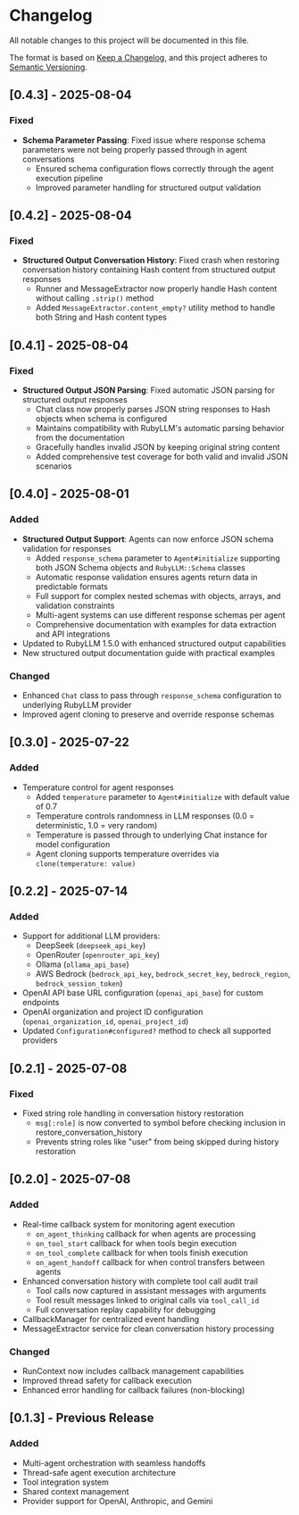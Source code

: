 # Changelog

All notable changes to this project will be documented in this file.

The format is based on [Keep a Changelog](https://keepachangelog.com/en/1.0.0/),
and this project adheres to [Semantic Versioning](https://semver.org/spec/v2.0.0.html).

## [0.4.3] - 2025-08-04

### Fixed
- **Schema Parameter Passing**: Fixed issue where response schema parameters were not being properly passed through in agent conversations
  - Ensured schema configuration flows correctly through the agent execution pipeline
  - Improved parameter handling for structured output validation

## [0.4.2] - 2025-08-04

### Fixed
- **Structured Output Conversation History**: Fixed crash when restoring conversation history containing Hash content from structured output responses
  - Runner and MessageExtractor now properly handle Hash content without calling `.strip()` method
  - Added `MessageExtractor.content_empty?` utility method to handle both String and Hash content types

## [0.4.1] - 2025-08-04

### Fixed
- **Structured Output JSON Parsing**: Fixed automatic JSON parsing for structured output responses
  - Chat class now properly parses JSON string responses to Hash objects when schema is configured
  - Maintains compatibility with RubyLLM's automatic parsing behavior from the documentation
  - Gracefully handles invalid JSON by keeping original string content
  - Added comprehensive test coverage for both valid and invalid JSON scenarios

## [0.4.0] - 2025-08-01

### Added
- **Structured Output Support**: Agents can now enforce JSON schema validation for responses
  - Added `response_schema` parameter to `Agent#initialize` supporting both JSON Schema objects and `RubyLLM::Schema` classes
  - Automatic response validation ensures agents return data in predictable formats
  - Full support for complex nested schemas with objects, arrays, and validation constraints
  - Multi-agent systems can use different response schemas per agent
  - Comprehensive documentation with examples for data extraction and API integrations
- Updated to RubyLLM 1.5.0 with enhanced structured output capabilities
- New structured output documentation guide with practical examples

### Changed
- Enhanced `Chat` class to pass through `response_schema` configuration to underlying RubyLLM provider
- Improved agent cloning to preserve and override response schemas

## [0.3.0] - 2025-07-22

### Added
- Temperature control for agent responses
  - Added `temperature` parameter to `Agent#initialize` with default value of 0.7
  - Temperature controls randomness in LLM responses (0.0 = deterministic, 1.0 = very random)
  - Temperature is passed through to underlying Chat instance for model configuration
  - Agent cloning supports temperature overrides via `clone(temperature: value)`

## [0.2.2] - 2025-07-14

### Added
- Support for additional LLM providers:
  - DeepSeek (`deepseek_api_key`)
  - OpenRouter (`openrouter_api_key`)
  - Ollama (`ollama_api_base`)
  - AWS Bedrock (`bedrock_api_key`, `bedrock_secret_key`, `bedrock_region`, `bedrock_session_token`)
- OpenAI API base URL configuration (`openai_api_base`) for custom endpoints
- OpenAI organization and project ID configuration (`openai_organization_id`, `openai_project_id`)
- Updated `Configuration#configured?` method to check all supported providers

## [0.2.1] - 2025-07-08

### Fixed
- Fixed string role handling in conversation history restoration
  - `msg[:role]` is now converted to symbol before checking inclusion in restore_conversation_history
  - Prevents string roles like "user" from being skipped during history restoration

## [0.2.0] - 2025-07-08

### Added
- Real-time callback system for monitoring agent execution
  - `on_agent_thinking` callback for when agents are processing
  - `on_tool_start` callback for when tools begin execution
  - `on_tool_complete` callback for when tools finish execution
  - `on_agent_handoff` callback for when control transfers between agents
- Enhanced conversation history with complete tool call audit trail
  - Tool calls now captured in assistant messages with arguments
  - Tool result messages linked to original calls via `tool_call_id`
  - Full conversation replay capability for debugging
- CallbackManager for centralized event handling
- MessageExtractor service for clean conversation history processing

### Changed
- RunContext now includes callback management capabilities
- Improved thread safety for callback execution
- Enhanced error handling for callback failures (non-blocking)

## [0.1.3] - Previous Release

### Added
- Multi-agent orchestration with seamless handoffs
- Thread-safe agent execution architecture
- Tool integration system
- Shared context management
- Provider support for OpenAI, Anthropic, and Gemini
